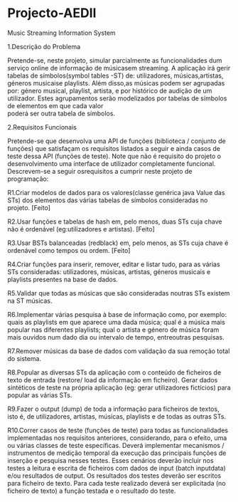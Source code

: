 # Projecto-AEDII
Music Streaming Information System

1.Descrição do Problema

Pretende-se, neste projeto, simular parcialmente as funcionalidades dum serviço online de informação  de músicasem  streaming.
A  aplicação irá gerir tabelas  de símbolos(symbol  tables -ST) de:
utilizadores,  músicas,artistas, géneros  musicaise  playlists. 
Além disso,as músicas podem ser agrupadas por: género musical, playlist, artista, e por histórico  de  audição  de  um  utilizador.
Estes  agrupamentos  serão  modelizados  por tabelas  de  símbolos  de  elementos  em  que  cada  valor  
poderá  ser  outra  tabela  de símbolos.

2.Requisitos Funcionais

Pretende-se que desenvolva uma API de funções (biblioteca / conjunto de funções) que satisfaçam  os  requisitos listados  a 
seguir e ainda  casos  de  teste  dessa  API  (funções  de teste).
Note que  não  é  requisito  do  projeto  o  desenvolvimento  uma  interface  de utilizador  completamente  funcional. 
Descrevem-se  a  seguir  osrequisitos a  cumprir neste projeto de programação:

R1.Criar modelos de dados para os valores(classe genérica java Value das STs) dos elementos das várias tabelas de símbolos consideradas no projeto. [Feito]

R2.Usar  funções  e  tabelas  de  hash em,  pelo  menos,  duas  STs  cuja  chave  não  é ordenável (eg:utilizadores e artistas). [Feito]

R3.Usar  BSTs  balanceadas  (redblack)  em,  pelo  menos,  as  STs cuja  chave  é ordenável como tempos ou ordem. [Feito]

R4.Criar  funções  para  inserir,  remover,  editar  e  listar  tudo,  para  as  várias  STs consideradas: utilizadores,   músicas,   artistas,   géneros   musicais   e   playlists presentes na base de dados. 

R5.Validar  que  todas  as  músicas que  são  consideradas  noutras  STs  existem  na  ST músicas.

R6.Implementar várias pesquisa à base de informação como, por exemplo:
quais as playlists  em  que  aparece  uma  dada  música;  qual  é a música  mais  popular  nas diferentes  playlists;  qual  o  artista  e  género de  música  foram  mais  ouvidos  num 
dado dia ou intervalo de tempo, entreoutras pesquisas.

R7.Remover músicas  da  base  de  dados  com  validação  da sua  remoção  total  do sistema.

R8.Popular  as  diversas  STs  da  aplicação  com  o  conteúdo  de  ficheiros  de  texto  de 
entrada  (restore/ load da  informação  em  ficheiro).  Gerar  dados  sintéticos  de teste na própria aplicação (eg: gerar utilizadores fictícios) para popular as várias STs.

R9.Fazer  o  output (dump)  de  toda  a  informação  para  ficheiros  de  textos,  isto  é, de utilizadores, artistas, músicas, playlists e de todas as outras STs.

R10.Correr casos de  teste  (funções  de  teste)  para  todas  as  funcionalidades implementadas nos  requisitos  anteriores,  considerando,  para  o  efeito,  uma  ou 
várias   classes   de   teste   específicas.
Deverá   implementar   mecanismos   / instrumentos  de  medição  temporal  da  execução  das  principais  funções  de inserção
e  pesquisa  nesses  testes.  Esses  cenários  deverão  incluir  nos  testes  a leitura  e  escrita  de  ficheiros  com  dados  de  input  (batch  inputdata)  e/ou
resultados  de  output.  Os  resultados  dos  testes  deverão  ser  escritos  para  ficheiro de texto. Para cada teste realizado deverá ser explicitada (no ficheiro de texto) a função testada e o resultado do teste.
